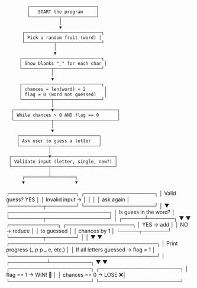             ┌─────────────────────────┐
            │   START the program     │
            └───────────┬─────────────┘
                        │
                        ▼
          ┌─────────────────────────────┐
          │ Pick a random fruit (word) │
          └───────────┬─────────────────┘
                      │
                      ▼
         ┌──────────────────────────────┐
         │ Show blanks "_" for each char │
         └───────────┬──────────────────┘
                     │
                     ▼
         ┌──────────────────────────────┐
         │ chances = len(word) + 2       │
         │ flag = 0 (word not guessed)   │
         └───────────┬──────────────────┘
                     │
      ┌──────────────▼────────────────────────┐
      │ While chances > 0 AND flag == 0       │
      └──────────────┬────────────────────────┘
                     │
                     ▼
        ┌──────────────────────────────┐
        │ Ask user to guess a letter   │
        └───────────┬──────────────────┘
                    │
     ┌──────────────▼────────────────────────┐
     │ Validate input (letter, single, new?) │
     └──────────────┬────────────────────────┘
                    │
          ┌─────────┴─────────┐
          ▼                   ▼
 ┌──────────────────┐   ┌───────────────────┐
 │ Valid guess? YES │   │ Invalid input →   │
 │                  │   │ ask again         │
 └─────────┬────────┘   └───────────────────┘
           │
           ▼
   ┌───────────────────────────┐
   │ Is guess in the word?     │
   └─────────┬─────────────────┘
             │
      ┌──────┴───────┐
      ▼              ▼
┌─────────────┐   ┌──────────────────┐
│ YES → add   │   │ NO → reduce      │
│ to guessed  │   │ chances by 1     │
└─────┬───────┘   └─────────┬────────┘
      │                     │
      ▼                     ▼
┌────────────────────────────────────────┐
│ Print progress (_ p p _ e, etc.)       │
│ If all letters guessed → flag = 1      │
└────────────────────────────────────────┘
                     │
          ┌──────────┴───────────┐
          ▼                      ▼
 ┌──────────────────────┐   ┌──────────────────────┐
 │ flag == 1 → WIN! 🎉 │   │ chances == 0 → LOSE ❌│
 └──────────────────────┘   └──────────────────────┘
